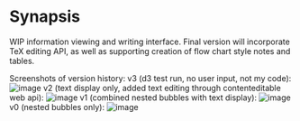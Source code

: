 # Synapsis
WIP information viewing and writing interface. Final version will incorporate TeX editing API, as well as supporting creation of flow chart style notes and tables. 

Screenshots of version history:
v3 (d3 test run, no user input, not my code):
![image](https://cloud.githubusercontent.com/assets/18433116/17126137/339add42-52af-11e6-9878-09213fbb0c3d.png)
v2 (text display only, added text editing through contenteditable web api):
![image](https://cloud.githubusercontent.com/assets/18433116/17126123/1bcbd96e-52af-11e6-8560-58cb20e1cd5f.png)
v1 (combined nested bubbles with text display):
![image](https://cloud.githubusercontent.com/assets/18433116/15915487/7b1c0dc0-2d9e-11e6-9036-056657bf7ef9.png)
v0 (nested bubbles only):
![image](https://cloud.githubusercontent.com/assets/18433116/15207649/4a486f68-17dc-11e6-83a6-478460995392.png)
